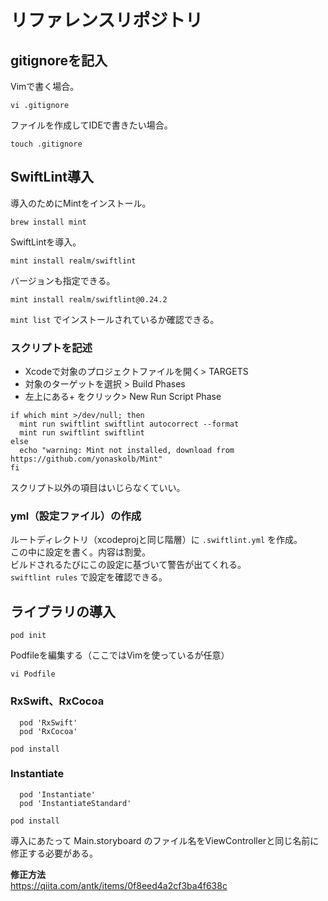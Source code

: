 # リファレンスリポジトリ

## gitignoreを記入

Vimで書く場合。

```
vi .gitignore
```

ファイルを作成してIDEで書きたい場合。

```
touch .gitignore
```

## SwiftLint導入

導入のためにMintをインストール。

```terminal
brew install mint
```

SwiftLintを導入。

```terminal
mint install realm/swiftlint
```

バージョンも指定できる。

```terminal
mint install realm/swiftlint@0.24.2
```

`mint list` でインストールされているか確認できる。

### スクリプトを記述

- Xcodeで対象のプロジェクトファイルを開く> TARGETS
- 対象のターゲットを選択 > Build Phases
- 左上にある+ をクリック> New Run Script Phase

```
if which mint >/dev/null; then
  mint run swiftlint swiftlint autocorrect --format
  mint run swiftlint swiftlint
else
  echo "warning: Mint not installed, download from https://github.com/yonaskolb/Mint"
fi
```

スクリプト以外の項目はいじらなくていい。

### yml（設定ファイル）の作成

ルートディレクトリ（xcodeprojと同じ階層）に `.swiftlint.yml` を作成。  
この中に設定を書く。内容は割愛。  
ビルドされるたびにこの設定に基づいて警告が出てくれる。  
`swiftlint rules` で設定を確認できる。

## ライブラリの導入

```terminal
pod init
```

Podfileを編集する（ここではVimを使っているが任意）

```terminal
vi Podfile
```
### RxSwift、RxCocoa

```
  pod 'RxSwift'
  pod 'RxCocoa'
```

```terminal
pod install
```

### Instantiate

```
  pod 'Instantiate'
  pod 'InstantiateStandard'
```

```terminal
pod install
```

導入にあたって Main.storyboard のファイル名をViewControllerと同じ名前に修正する必要がある。  

**修正方法**  
<https://qiita.com/antk/items/0f8eed4a2cf3ba4f638c>
